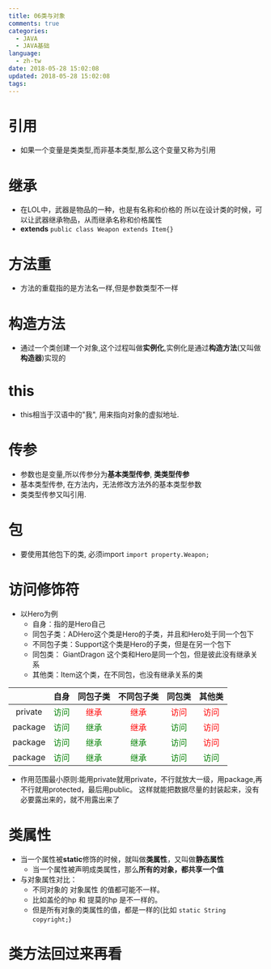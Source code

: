 ```yaml
---
title: 06类与对象
comments: true
categories:
  - JAVA
  - JAVA基础
language:
  - zh-tw
date: 2018-05-28 15:02:08
updated: 2018-05-28 15:02:08
tags:
---
```

# 引用 

- 如果一个变量是类类型,而非基本类型,那么这个变量又称为引用

# 继承

- 在LOL中，武器是物品的一种，也是有名称和价格的 
所以在设计类的时候，可以让武器继承物品，从而继承名称和价格属性
- **extends** `public class Weapon extends Item{}`

# 方法重

- 方法的重载指的是方法名一样,但是参数类型不一样

# 构造方法
- 通过一个类创建一个对象,这个过程叫做**实例化**,实例化是通过**构造方法**(又叫做**构造器**)实现的

# this
- this相当于汉语中的"我", 用来指向对象的虚拟地址.

# 传参
- 参数也是变量,所以传参分为**基本类型传参**, **类类型传参**
- 基本类型传参, 在方法内，无法修改方法外的基本类型参数
- 类类型传参又叫引用.

# 包
- 要使用其他包下的类, 必须import `import property.Weapon;`

# 访问修饰符
- 以Hero为例
  - 自身：指的是Hero自己
  - 同包子类：ADHero这个类是Hero的子类，并且和Hero处于同一个包下
  - 不同包子类：Support这个类是Hero的子类，但是在另一个包下
  - 同包类： GiantDragon 这个类和Hero是同一个包，但是彼此没有继承关系
  - 其他类：Item这个类，在不同包，也没有继承关系的类

| |自身 | 同包子类 | 不同包子类 | 同包类 | 其他类|
|:---:|:---:|:---:|:---:|:---:|:---:|
| private | <font color="green">访问 | <font Color="red">继承<font> | <font Color="red">继承<font> | <font Color="red">访问<font> | <font Color="red">访问<font> |
| package | <font color="green">访问 | <font Color="green">继承<font> | <font Color="red">继承<font> | <font Color="green">访问<font> | <font Color="red">访问<font> |
| package | <font color="green">访问 | <font Color="green">继承<font> | <font Color="green">继承<font> | <font Color="green">访问<font> | <font Color="red">访问<font> |
| package | <font color="green">访问 | <font Color="green">继承<font> | <font Color="green">继承<font> | <font Color="green">访问<font> | <font Color="green">访问<font> |

- 作用范围最小原则:能用private就用private，不行就放大一级，用package,再不行就用protected，最后用public。 这样就能把数据尽量的封装起来，没有必要露出来的，就不用露出来了

# 类属性

- 当一个属性被**static**修饰的时候，就叫做**类属性**，又叫做**静态属性**
  - 当一个属性被声明成类属性，那么**所有的对象，都共享一个值** 
- 与对象属性对比： 
  - 不同对象的 对象属性 的值都可能不一样。 
  - 比如盖伦的hp 和 提莫的hp 是不一样的。 
  - 但是所有对象的类属性的值，都是一样的(比如 `static String copyright;`)

# **类方法回过来再看**
